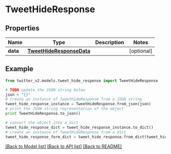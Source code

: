 # TweetHideResponse


## Properties
Name | Type | Description | Notes
------------ | ------------- | ------------- | -------------
**data** | [**TweetHideResponseData**](TweetHideResponseData.md) |  | [optional] 

## Example

```python
from twitter_v2.models.tweet_hide_response import TweetHideResponse

# TODO update the JSON string below
json = "{}"
# create an instance of TweetHideResponse from a JSON string
tweet_hide_response_instance = TweetHideResponse.from_json(json)
# print the JSON string representation of the object
print TweetHideResponse.to_json()

# convert the object into a dict
tweet_hide_response_dict = tweet_hide_response_instance.to_dict()
# create an instance of TweetHideResponse from a dict
tweet_hide_response_form_dict = tweet_hide_response.from_dict(tweet_hide_response_dict)
```
[[Back to Model list]](../README.md#documentation-for-models) [[Back to API list]](../README.md#documentation-for-api-endpoints) [[Back to README]](../README.md)


